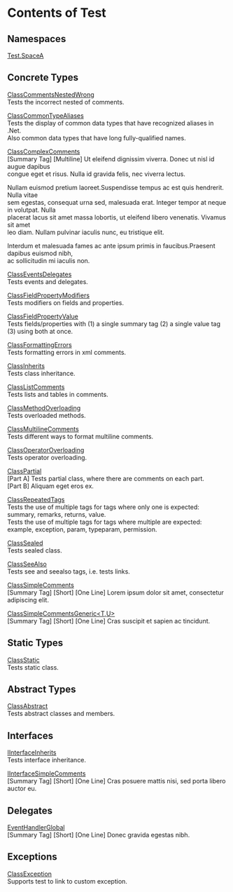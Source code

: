 # Contents of Test

## Namespaces

[Test.SpaceA](TableOfContents.Test.SpaceA.md)  

## Concrete Types

[ClassCommentsNestedWrong](Test.ClassCommentsNestedWrong.md)  
Tests the incorrect nested of comments.  
  
  
[ClassCommonTypeAliases](Test.ClassCommonTypeAliases.md)  
Tests the display of common data types that have recognized aliases in .Net.  
Also common data types that have long fully-qualified names.  
  
  
  
[ClassComplexComments](Test.ClassComplexComments.md)  
[Summary Tag] [Multiline] Ut eleifend dignissim viverra. Donec ut nisl id augue dapibus   
congue eget et risus. Nulla id gravida felis, nec viverra lectus.   
  
Nullam euismod pretium laoreet.Suspendisse tempus ac est quis hendrerit. Nulla vitae   
sem egestas, consequat urna sed, malesuada erat. Integer tempor at neque in volutpat. Nulla   
placerat lacus sit amet massa lobortis, ut eleifend libero venenatis. Vivamus sit amet   
leo diam. Nullam pulvinar iaculis nunc, eu tristique elit.   
  
Interdum et malesuada fames ac ante ipsum primis in faucibus.Praesent dapibus euismod nibh,   
ac sollicitudin mi iaculis non.  
  
  
  
[ClassEventsDelegates](Test.ClassEventsDelegates.md)  
Tests events and delegates.  
  
  
[ClassFieldPropertyModifiers](Test.ClassFieldPropertyModifiers.md)  
Tests modifiers on fields and properties.  
  
  
[ClassFieldPropertyValue](Test.ClassFieldPropertyValue.md)  
Tests fields/properties with (1) a single summary tag (2) a single value tag (3) using both at once.  
  
  
[ClassFormattingErrors](Test.ClassFormattingErrors.md)  
Tests formatting errors in xml comments.  
  
  
[ClassInherits](Test.ClassInherits.md)  
Tests class inheritance.  
  
  
[ClassListComments](Test.ClassListComments.md)  
Tests lists and tables in comments.  
  
  
[ClassMethodOverloading](Test.ClassMethodOverloading.md)  
Tests overloaded methods.  
  
  
[ClassMultilineComments](Test.ClassMultilineComments.md)  
Tests different ways to format multiline comments.  
  
  
[ClassOperatorOverloading](Test.ClassOperatorOverloading.md)  
Tests operator overloading.  
  
  
[ClassPartial](Test.ClassPartial.md)  
[Part A] Tests partial class, where there are comments on each part.  
[Part B] Aliquam eget eros ex.  
  
  
[ClassRepeatedTags](Test.ClassRepeatedTags.md)  
Tests the use of multiple tags for tags where only one is expected: summary, remarks, returns, value.  
Tests the use of multiple tags for tags where multiple are expected: example, exception, param, typeparam, permission.  
  
  
  
[ClassSealed](Test.ClassSealed.md)  
Tests sealed class.  
  
  
[ClassSeeAlso](Test.ClassSeeAlso.md)  
Tests see and seealso tags, i.e. tests links.  
  
  
[ClassSimpleComments](Test.ClassSimpleComments.md)  
[Summary Tag] [Short] [One Line] Lorem ipsum dolor sit amet, consectetur adipiscing elit.  
  
  
[ClassSimpleCommentsGeneric<T,U>](Test.ClassSimpleCommentsGeneric<T,U>.md)  
[Summary Tag] [Short] [One Line] Cras suscipit et sapien ac tincidunt.  
  
  

## Static Types

[ClassStatic](Test.ClassStatic.md)  
Tests static class.  
  
  

## Abstract Types

[ClassAbstract](Test.ClassAbstract.md)  
Tests abstract classes and members.  
  
  

## Interfaces

[IInterfaceInherits](Test.IInterfaceInherits.md)  
Tests interface inheritance.  
  
  
[IInterfaceSimpleComments](Test.IInterfaceSimpleComments.md)  
[Summary Tag] [Short] [One Line] Cras posuere mattis nisi, sed porta libero auctor eu.  
  
  

## Delegates

[EventHandlerGlobal](Test.EventHandlerGlobal.md)  
[Summary Tag] [Short] [One Line] Donec gravida egestas nibh.  
  
  

## Exceptions

[ClassException](Test.ClassException.md)  
Supports test to link to custom exception.  
  
  

